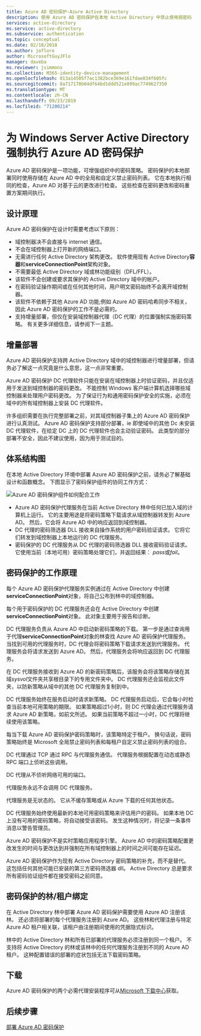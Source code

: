 ```yaml
---
title: Azure AD 密码保护-Azure Active Directory
description: 使用 Azure AD 密码保护在本地 Active Directory 中禁止使用弱密码
services: active-directory
ms.service: active-directory
ms.subservice: authentication
ms.topic: conceptual
ms.date: 02/18/2018
ms.author: joflore
author: MicrosoftGuyJFlo
manager: daveba
ms.reviewer: jsimmons
ms.collection: M365-identity-device-management
ms.openlocfilehash: 013a14505f7ac1382bce369e161fdae834f605fc
ms.sourcegitcommit: 8a717170b04df64bd1ddd521e899ac7749627350
ms.translationtype: MT
ms.contentlocale: zh-CN
ms.lasthandoff: 09/23/2019
ms.locfileid: "71200214"
---
```

# <a name="enforce-azure-ad-password-protection-for-windows-server-active-directory"></a>为 Windows Server Active Directory 强制执行 Azure AD 密码保护

Azure AD 密码保护是一项功能，可增强组织中的密码策略。 密码保护的本地部署同时使用存储在 Azure AD 中的全局和自定义禁止密码列表。 它在本地执行相同的检查，Azure AD 对基于云的更改进行检查。 这些检查在密码更改和密码重置方案期间执行。

## <a name="design-principles"></a>设计原理

Azure AD 密码保护在设计时需要考虑以下原则：

* 域控制器决不会直接与 internet 通信。
* 不会在域控制器上打开新的网络端口。
* 无需进行任何 Active Directory 架构更改。 软件使用现有 Active Directory**容器**和**serviceConnectionPoint**架构对象。
* 不需要最低 Active Directory 域或林功能级别（DFL/FFL）。
* 该软件不会创建或要求其保护的 Active Directory 域中的帐户。
* 在密码验证操作期间或在任何其他时间，用户明文密码始终不会离开域控制器。
* 该软件不依赖于其他 Azure AD 功能;例如 Azure AD 密码哈希同步不相关，因此 Azure AD 密码保护的工作不是必需的。
* 支持增量部署，但仅在安装域控制器代理（DC 代理）的位置强制实施密码策略。 有关更多详细信息，请参阅下一主题。

## <a name="incremental-deployment"></a>增量部署

Azure AD 密码保护支持跨 Active Directory 域中的域控制器进行增量部署，但请务必了解这一点究竟是什么意思，这一点非常重要。

Azure AD 密码保护 DC 代理软件只能在安装在域控制器上时验证密码，并且仅适用于发送到域控制器的密码更改。 不能控制 Windows 客户端计算机选择哪些域控制器来处理用户密码更改。 为了保证行为和通用密码保护安全的实施，必须在域中的所有域控制器上安装 DC 代理软件。

许多组织需要在执行完整部署之前，对其域控制器子集上的 Azure AD 密码保护进行认真测试。 Azure AD 密码保护支持部分部署，ie 即使域中的其他 Dc 未安装 DC 代理软件，在给定 DC 上的 DC 代理软件也会主动验证密码。 此类型的部分部署不安全，因此不建议使用，因为用于测试目的。

## <a name="architectural-diagram"></a>体系结构图

在本地 Active Directory 环境中部署 Azure AD 密码保护之前，请务必了解基础设计和函数概念。 下图显示了密码保护组件的协同工作方式：

![Azure AD 密码保护组件如何配合工作](./media/concept-password-ban-bad-on-premises/azure-ad-password-protection.png)

* Azure AD 密码保护代理服务在当前 Active Directory 林中任何已加入域的计算机上运行。 它的主要用途是将密码策略下载请求从域控制器转发到 Azure AD。 然后，它会将 Azure AD 中的响应返回到域控制器。
* DC 代理的密码筛选器 DLL 接收来自操作系统的用户密码验证请求。 它将它们转发到域控制器上本地运行的 DC 代理服务。
* 密码保护的 DC 代理服务从 DC 代理的密码筛选器 DLL 接收密码验证请求。 它使用当前（本地可用）密码策略处理它们，并返回结果： *pass*或*fail*。

## <a name="how-password-protection-works"></a>密码保护的工作原理

每个 Azure AD 密码保护代理服务实例通过在 Active Directory 中创建**serviceConnectionPoint**对象，将自己公布到林中的域控制器。

每个用于密码保护的 DC 代理服务还会在 Active Directory 中创建**serviceConnectionPoint**对象。 此对象主要用于报告和诊断。

DC 代理服务负责从 Azure AD 中启动新密码策略的下载。 第一步是通过查询用于代理**serviceConnectionPoint**对象的林查找 Azure AD 密码保护代理服务。 当找到可用的代理服务时，DC 代理会将密码策略下载请求发送到代理服务。 代理服务会将请求发送到 Azure AD。 然后，代理服务会将响应返回到 DC 代理服务。

在 DC 代理服务接收到 Azure AD 的新密码策略后，该服务会将该策略存储在其域*sysvol*文件夹共享根目录下的专用文件夹中。 DC 代理服务还会监视此文件夹，以防新策略从域中的其他 DC 代理服务复制到中。

DC 代理服务始终在服务启动时请求新策略。 DC 代理服务启动后，它会每小时检查当前本地可用策略的期限。 如果策略超过1小时，则 DC 代理会通过代理服务请求 Azure AD 新策略，如前文所述。 如果当前策略不超过一小时，DC 代理将继续使用该策略。

每当下载 Azure AD 密码保护密码策略时，该策略特定于租户。 换句话说，密码策略始终是 Microsoft 全局禁止密码列表和每租户自定义禁止密码列表的组合。

DC 代理通过 TCP 通过 RPC 与代理服务通信。 代理服务根据配置在动态或静态 RPC 端口上侦听这些调用。

DC 代理从不侦听网络可用的端口。

代理服务永远不会调用 DC 代理服务。

代理服务是无状态的。 它从不缓存策略或从 Azure 下载的任何其他状态。

DC 代理服务始终使用最新的本地可用密码策略来评估用户的密码。 如果本地 DC 上没有可用的密码策略，将自动接受该密码。 发生这种情况时，将记录一条事件消息以警告管理员。

Azure AD 密码保护不是实时策略应用程序引擎。 Azure AD 中的密码策略配置更改发生的时间与更改达到并强制在所有域控制器上的时间之间可能存在延迟。

Azure AD 密码保护作为现有 Active Directory 密码策略的补充，而不是替代。 这包括任何其他可能已安装的第三方密码筛选器 dll。 Active Directory 总是要求所有密码验证组件都在接受密码之前同意。

## <a name="foresttenant-binding-for-password-protection"></a>密码保护的林/租户绑定

在 Active Directory 林中部署 Azure AD 密码保护需要使用 Azure AD 注册该林。 还必须将部署的每个代理服务注册到 Azure AD。 这些林和代理注册与特定 Azure AD 租户相关联，该租户由注册期间使用的凭据隐式标识。

林中的 Active Directory 林和所有已部署的代理服务必须注册到同一个租户。 不支持将 Active Directory 的林或该林中的任何代理服务注册到不同的 Azure AD 租户。 这种配置错误的部署的症状包括无法下载密码策略。

## <a name="download"></a>下载

Azure AD 密码保护的两个必需代理安装程序可从[Microsoft 下载中心](https://www.microsoft.com/download/details.aspx?id=57071)获取。

## <a name="next-steps"></a>后续步骤
[部署 Azure AD 密码保护](howto-password-ban-bad-on-premises-deploy.md)
